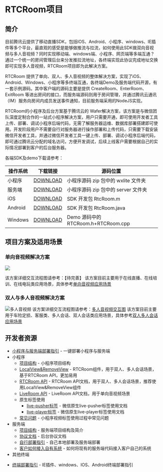 # RTCRoom项目

## 简介
目前腾讯云提供了移动直播SDK，包括IOS、Android、小程序、windows、IE插件等多个平台，最直观的感受是能够做推流与拉流，如何使用此SDK做双向音视频与多人音视频？同时实现移动端、windows端、小程序、网页端等多端互通？通过一个统一的房间管理后台来分发推拉流地址，各终端实现此协议完成地址交换即可实现多人音视频，RTCRoom项目即为此解决方案。

RTCRoom 提供了单向、双人、多人音视频的整体解决方案，实现了iOS、Android、Windows、小程序等多终端互通，各终端Demo及服务端代码开源，有一套示例源码。其中客户端的源码主要是提供 CreateRoom、EnterRoom、ExitRoom 等进出房间的接口，而服务端源码则用于房间管理，并通过腾讯云通讯（IM）服务向房间内成员发送事件通知，目前服务端采用的NodeJS实现。

RTCRoom的小程序及后台方案基于腾讯云的 Wafer解决方案，该方案是与微信团队深度定制合作的一站式小程序解决方案，用户只需要开通，即可使用开发者工具上传、部署、调试小程序后端代码，无需了解服务器运维、数据库部署搭建即可使用。开发阶段用户不需要自行对服务器进行操作部署和上传代码，只需要下载安装微信开发者工具，并通过微信开发者工具一键上传、部署、调试小程序后端代码，即可通过腾讯云分配的域名访问，方便开发调试，后续上线客户需要根据自己的实际情况部署到客户的后台服务器。

各端SDK及demo下载请参考：

| 操作系统 | 下载链接 | 源码位置 |
|---------|---------|---------|
| 小程序 | [DOWNLOAD](https://cloud.tencent.com/document/product/454/7873#XiaoChengXu) | 小程序源码 zip 包中的 wxlite 文件夹 |
| 服务端 | [DOWNLOAD](https://cloud.tencent.com/document/product/454/7873#XiaoChengXu) | 小程序源码 zip 包中的 server 文件夹  |
| iOS | [DOWNLOAD](https://cloud.tencent.com/document/product/454/7873#iOS) | SDK 开发包 RtcRoom.m |
| Android | [DOWNLOAD](https://cloud.tencent.com/document/product/454/7873#Android) |  SDK 开发包 RtcRoom.java |
| Windows | [DOWNLOAD](https://cloud.tencent.com/document/product/454/7873#Windows) | Demo 源码中的 RTCRoom.h+RTCRoom.cpp |

## 项目方案及适用场景
### 单向音视频解决方案

![](https://mc.qcloudimg.com/static/img/6439160b7f1d0c0fc170e814d5b182c3/image.jpg)
   
该方案详细交互流程图请参考：【待完善】
该方案目前主要用于在线直播、在线培训、在线电玩类应用场景，具体参考[单向音视频应用场景](https://cloud.tencent.com/document/product/454/7873#iOS) 

### 双人与多人音视频解决方案
![多人音视频](https://mc.qcloudimg.com/static/img/619d515f6955ec3430caf6e7e7cd761d/image.jpg)
该方案详细交互流程图请参考：[多人音视频交互图](https://mc.qcloudimg.com/static/img/a4aff101682c72db8ee5651a899034bb/RTX20171220-161158.png)
该方案目前主要用于车险定损、客服类、多人会话、双人会话类应用场景，具体参考[双人多人会话应用场景](https://cloud.tencent.com/document/product/454/7873#iOS) 

## 开发者资源

 * [小程序与服务端部署指引](https://cloud.tencent.com/document/product/454/12554) - 一键部署小程序与服务端
 * 小程序
    - [项目结构](https://cloud.tencent.com/document/product/454/7873#iOS) - 小程序项目结构
    - [LocalView&RemoveView](https://cloud.tencent.com/document/product/454/7873#iOS) -       RTCRoom组件，用于双人、多人会话场景，基于RTCRoom API，更加易用
    - [RTCRoom API](https://cloud.tencent.com/document/product/454/7873#iOS) -       RTCRoom API文档，用于双人、多人会话场景，推荐使用LocalView&RemoveView组件
    - [LiveRoom API](https://cloud.tencent.com/document/product/454/7873#iOS) -       LiveRoom API文档，用于单向音视频场景
    - 原生标签使用
        - [live-pusher标签](https://cloud.tencent.com/document/product/454/12518) -       微信原生live-pusher标签使用文档
        - [live-player标签](https://cloud.tencent.com/document/product/454/12519) -       微信原生live-player标签使用文档
    - [常见问题](https://cloud.tencent.com/document/product/454/13037?!preview&lang=cn) -       小程序视频标签使用过程中常见问题
 * 服务端
    - [项目结构](https://cloud.tencent.com/document/product/454/7873#iOS) - 服务端项目结构及简介
    - [协议文档](https://cloud.tencent.com/document/product/454/7873#iOS) - 后台协议文档
    - [自行部署指引](https://cloud.tencent.com/document/product/454/7873#iOS) - 自己本地部署及服务端部署
    - [客户如何接入自有系统](https://cloud.tencent.com/document/product/454/7873#iOS) - 如何将现有的服务端代码接入客户自己的系统
 * 其他终端
  - [终端部署指引](https://cloud.tencent.com/document/product/454/7873#iOS) -       IE插件、windows、IOS、Android终端部署指引





